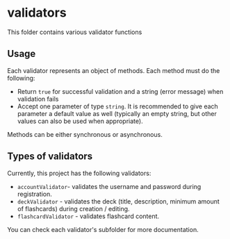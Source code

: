 # validators

This folder contains various validator functions

## Usage

Each validator represents an object of methods. Each method must do the following:

- Return `true` for successful validation and a string (error message) when validation fails
- Accept one parameter of type `string`. It is recommended to give each parameter a default value as well (typically an empty string, but other values can also be used when appropriate).

Methods can be either synchronous or asynchronous.

## Types of validators

Currently, this project has the following validators:

- `accountValidator`- validates the username and password during registration.
- `deckValidator` - validates the deck (title, description, minimum amount of flashcards) during creation / editing.
- `flashcardValidator` - validates flashcard content.

You can check each validator's subfolder for more documentation.
